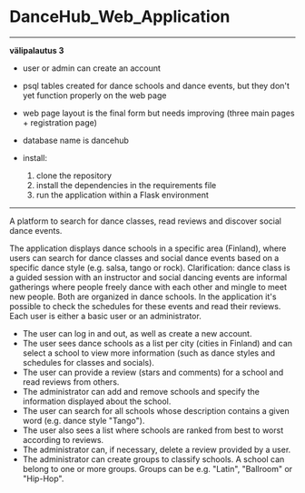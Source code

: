 # DanceHub_Web_Application
-----
**välipalautus 3**
* user or admin can create an account
* psql tables created for dance schools and dance events, but they don't yet function   properly on the web page
* web page layout is the final form but needs improving (three main pages + registration page)
* database name is dancehub
  
* install:
    1) clone the repository
    2) install the dependencies in the requirements file
    3) run the application within a Flask environment


-----

A platform to search for dance classes, read reviews and discover social dance events. 

The application displays dance schools in a specific area (Finland), where users can search for dance classes and social dance events based on a specific dance style (e.g. salsa, tango or rock). Clarification: dance class is a guided session with an instructor and social dancing events are informal gatherings where people freely dance with each other and mingle to meet new people. Both are organized in dance schools. In the application it's possible to check the schedules for these events and read their reviews. Each user is either a basic user or an administrator.

* The user can log in and out, as well as create a new account.
* The user sees dance schools as a list per city (cities in Finland) and can select a school to view more information (such as dance styles and schedules for classes and socials).
* The user can provide a review (stars and comments) for a school and read reviews from others.
* The administrator can add and remove schools and specify the information displayed about the school.
* The user can search for all schools whose description contains a given word (e.g. dance style "Tango").
* The user also sees a list where schools are ranked from best to worst according to reviews.
* The administrator can, if necessary, delete a review provided by a user.
* The administrator can create groups to classify schools. A school can belong to one or more groups. Groups can be e.g. "Latin", "Ballroom" or "Hip-Hop".
